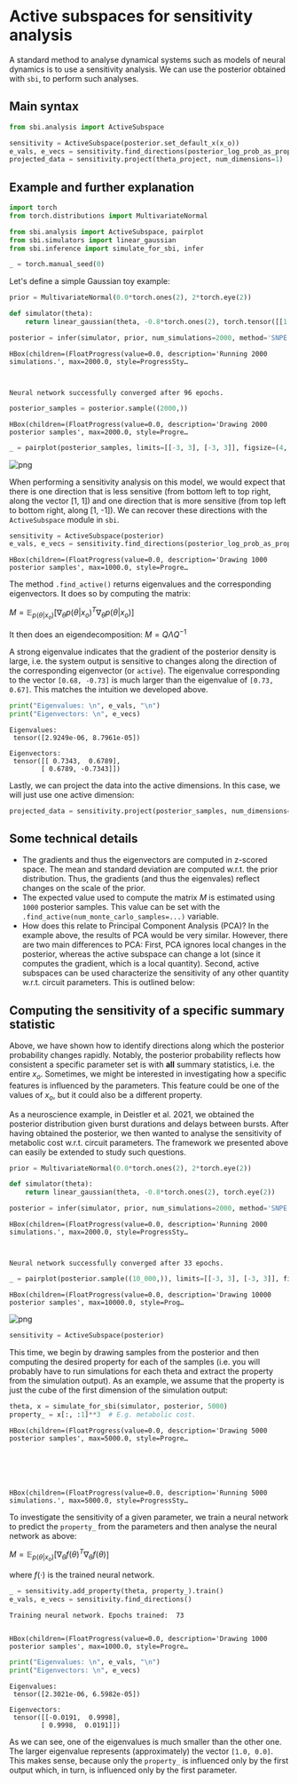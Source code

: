 # Active subspaces for sensitivity analysis

A standard method to analyse dynamical systems such as models of neural dynamics is to use a sensitivity analysis. We can use the posterior obtained with `sbi`, to perform such analyses.

## Main syntax


```python
from sbi.analysis import ActiveSubspace

sensitivity = ActiveSubspace(posterior.set_default_x(x_o))
e_vals, e_vecs = sensitivity.find_directions(posterior_log_prob_as_property=True)
projected_data = sensitivity.project(theta_project, num_dimensions=1)
```

## Example and further explanation


```python
import torch
from torch.distributions import MultivariateNormal

from sbi.analysis import ActiveSubspace, pairplot
from sbi.simulators import linear_gaussian
from sbi.inference import simulate_for_sbi, infer

_ = torch.manual_seed(0)
```

Let's define a simple Gaussian toy example:


```python
prior = MultivariateNormal(0.0*torch.ones(2), 2*torch.eye(2))

def simulator(theta):
    return linear_gaussian(theta, -0.8*torch.ones(2), torch.tensor([[1.0, 0.98], [0.98, 1.0]]))

posterior = infer(simulator, prior, num_simulations=2000, method='SNPE').set_default_x(torch.zeros(2))
```


    HBox(children=(FloatProgress(value=0.0, description='Running 2000 simulations.', max=2000.0, style=ProgressSty…


    
    Neural network successfully converged after 96 epochs.



```python
posterior_samples = posterior.sample((2000,))
```


    HBox(children=(FloatProgress(value=0.0, description='Drawing 2000 posterior samples', max=2000.0, style=Progre…


    



```python
_ = pairplot(posterior_samples, limits=[[-3, 3], [-3, 3]], figsize=(4, 4))
```


    
![png](09_sensitivity_analysis_files/09_sensitivity_analysis_8_0.png)
    


When performing a sensitivity analysis on this model, we would expect that there is one direction that is less sensitive (from bottom left to top right, along the vector [1, 1]) and one direction that is more sensitive (from top left to bottom right, along [1, -1]). We can recover these directions with the `ActiveSubspace` module in `sbi`.


```python
sensitivity = ActiveSubspace(posterior)
e_vals, e_vecs = sensitivity.find_directions(posterior_log_prob_as_property=True)
```


    HBox(children=(FloatProgress(value=0.0, description='Drawing 1000 posterior samples', max=1000.0, style=Progre…


    


The method `.find_active()` returns eigenvalues and the corresponding eigenvectors. It does so by computing the matrix:

$M = \mathbb{E}_{p(\theta|x_o)}[\nabla_{\theta}p(\theta|x_o)^T \nabla_{\theta}p(\theta|x_o)$]  

It then does an eigendecomposition:
$M = Q \Lambda Q^{-1}$  

A strong eigenvalue indicates that the gradient of the posterior density is large, i.e. the system output is sensitive to changes along the direction of the corresponding eigenvector (or `active`). The eigenvalue corresponding to the vector `[0.68, -0.73]` is much larger than the eigenvalue of `[0.73, 0.67]`. This matches the intuition we developed above.


```python
print("Eigenvalues: \n", e_vals, "\n")
print("Eigenvectors: \n", e_vecs)
```

    Eigenvalues: 
     tensor([2.9249e-06, 8.7961e-05]) 
    
    Eigenvectors: 
     tensor([[ 0.7343,  0.6789],
            [ 0.6789, -0.7343]])


Lastly, we can project the data into the active dimensions. In this case, we will just use one active dimension:


```python
projected_data = sensitivity.project(posterior_samples, num_dimensions=1)
```

## Some technical details

- The gradients and thus the eigenvectors are computed in z-scored space. The mean and standard deviation are computed w.r.t. the prior distribution. Thus, the gradients (and thus the eigenvales) reflect changes on the scale of the prior.
- The expected value used to compute the matrix $M$ is estimated using `1000` posterior samples. This value can be set with the `.find_active(num_monte_carlo_samples=...)` variable.
- How does this relate to Principal Component Analysis (PCA)? In the example above, the results of PCA would be very similar. However, there are two main differences to PCA: First, PCA ignores local changes in the posterior, whereas the active subspace can change a lot (since it computes the gradient, which is a local quantity). Second, active subspaces can be used characterize the sensitivity of any other quantity w.r.t. circuit parameters. This is outlined below:

## Computing the sensitivity of a specific summary statistic

Above, we have shown how to identify directions along which the posterior probability changes rapidly. Notably, the posterior probability reflects how consistent a specific parameter set is with **all** summary statistics, i.e. the entire $x_o$. Sometimes, we might be interested in investigating how a specific features is influenced by the parameters. This feature could be one of the values of $x_o$, but it could also be a different property.

As a neuroscience example, in Deistler et al. 2021, we obtained the posterior distribution given burst durations and delays between bursts. After having obtained the posterior, we then wanted to analyse the sensitivity of metabolic cost w.r.t. circuit parameters. The framework we presented above can easily be extended to study such questions.


```python
prior = MultivariateNormal(0.0*torch.ones(2), 2*torch.eye(2))

def simulator(theta):
    return linear_gaussian(theta, -0.8*torch.ones(2), torch.eye(2))

posterior = infer(simulator, prior, num_simulations=2000, method='SNPE').set_default_x(torch.zeros(2))
```


    HBox(children=(FloatProgress(value=0.0, description='Running 2000 simulations.', max=2000.0, style=ProgressSty…


    
    Neural network successfully converged after 33 epochs.



```python
_ = pairplot(posterior.sample((10_000,)), limits=[[-3, 3], [-3, 3]], figsize=(4, 4))
```


    HBox(children=(FloatProgress(value=0.0, description='Drawing 10000 posterior samples', max=10000.0, style=Prog…


    



    
![png](09_sensitivity_analysis_files/09_sensitivity_analysis_18_2.png)
    



```python
sensitivity = ActiveSubspace(posterior)
```

This time, we begin by drawing samples from the posterior and then computing the desired property for each of the samples (i.e. you will probably have to run simulations for each theta and extract the property from the simulation output). As an example, we assume that the property is just the cube of the first dimension of the simulation output:


```python
theta, x = simulate_for_sbi(simulator, posterior, 5000)
property_ = x[:, :1]**3  # E.g. metabolic cost.
```


    HBox(children=(FloatProgress(value=0.0, description='Drawing 5000 posterior samples', max=5000.0, style=Progre…


    



    HBox(children=(FloatProgress(value=0.0, description='Running 5000 simulations.', max=5000.0, style=ProgressSty…


    


To investigate the sensitivity of a given parameter, we train a neural network to predict the `property_` from the parameters and then analyse the neural network as above:

$M = \mathbb{E}_{p(\theta|x_o)}[\nabla_{\theta}f(\theta)^T \nabla_{\theta}f(\theta)$]  

where $f(\cdot)$ is the trained neural network.


```python
_ = sensitivity.add_property(theta, property_).train()
e_vals, e_vecs = sensitivity.find_directions()
```

    Training neural network. Epochs trained:  73


    HBox(children=(FloatProgress(value=0.0, description='Drawing 1000 posterior samples', max=1000.0, style=Progre…


    



```python
print("Eigenvalues: \n", e_vals, "\n")
print("Eigenvectors: \n", e_vecs)
```

    Eigenvalues: 
     tensor([2.3021e-06, 6.5982e-05]) 
    
    Eigenvectors: 
     tensor([[-0.0191,  0.9998],
            [ 0.9998,  0.0191]])


As we can see, one of the eigenvalues is much smaller than the other one. The larger eigenvalue represents (approximately) the vector `[1.0, 0.0]`. This makes sense, because only the `property_` is influenced only by the first output which, in turn, is influenced only by the first parameter.
